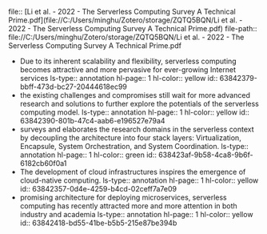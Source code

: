 file:: [Li et al. - 2022 - The Serverless Computing Survey A Technical Prime.pdf](file://C:/Users/minghu/Zotero/storage/ZQTQ5BQN/Li et al. - 2022 - The Serverless Computing Survey A Technical Prime.pdf)
file-path:: file://C:/Users/minghu/Zotero/storage/ZQTQ5BQN/Li et al. - 2022 - The Serverless Computing Survey A Technical Prime.pdf

- Due to its inherent scalability and flexibility, serverless computing becomes attractive and more pervasive for ever-growing Internet services
  ls-type:: annotation
  hl-page:: 1
  hl-color:: yellow
  id:: 63842379-bbff-473d-bc27-20444618ec99
- the existing challenges and compromises still wait for more advanced research and solutions to further explore the potentials of the serverless computing model.
  ls-type:: annotation
  hl-page:: 1
  hl-color:: yellow
  id:: 63842390-801b-47c4-aab6-e196527e79a4
- surveys and elaborates the research domains in the serverless context by decoupling the architecture into four stack layers: Virtualization, Encapsule, System Orchestration, and System Coordination.
  ls-type:: annotation
  hl-page:: 1
  hl-color:: green
  id:: 638423af-9b58-4ca8-9b6f-6182cb60f0a1
- The development of cloud infrastructures inspires the emergence of cloud-native computing.
  ls-type:: annotation
  hl-page:: 1
  hl-color:: yellow
  id:: 63842357-0d4e-4259-b4cd-02ceff7a7e09
- promising architecture for deploying microservices, serverless computing has recently attracted more and more attention in both industry and academia
  ls-type:: annotation
  hl-page:: 1
  hl-color:: yellow
  id:: 63842418-bd55-41be-b5b5-215e87be394b